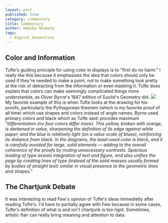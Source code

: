 ```yaml
---
layout: post
published: true
category: commentary
title: Commentary
author: Habiba Noamany
tags:
  - Digital_Humanities
---
```

## Color and Information
Tufte's guiding principle for using color in displays is to "first do no harm." I really like this because it emphasizes the idea that colors should only be used if they're needed to make a point, not to make something look pretty at the risk of detracting from the information or even masking it. Tufte does explain that colors can make seemingly complicated things more understanble, as Oliver Byrne's 1847 edition of Euclid's Geometry did. 
![]({{site.baseurl}}/assets/Screen%20Shot%202017-10-24%20at%206.47.38%20PM.png)
My favorite example of this is when Tufte looks at  the drawing for his proofs, particularly the Pythagorean theorem (which is my favorite proof of all time) which use shapes and colors instead of angle names. Byrne used primary colors and black which as Tufte said:
provides maximum
 _"differentiation (no four colors differ more). This yellow, broken with
orange, is darkened in value, sharpening the definition of its edge against
white paper; and the blue is relatively light (on a value scale of blues),
reinforcing its distance from black. In the diagrams, the least-used color
is black, and it is carefully avoided for large, solid elements — adding to
the overall coherence of the proofs by muting unnecessary contrasts.
Spacious leading of type assists integration of text and figure, and also
unifies the page by creating lines of type (instead of the solid masses
usually formed by bodies of straight text) similar in visual presence to
the geometric lines and shapes."_
## The Chartjunk Debate
It was interesting to read Few's opinion of Tufte's ideas immedietly after reading Tufte's. I'd have to partially agree with Few because in some cases, Tufte's definition of what is and isn't chartjunk is too rigid. Sometimes, artistic flair can really bring meaning and attention to data.